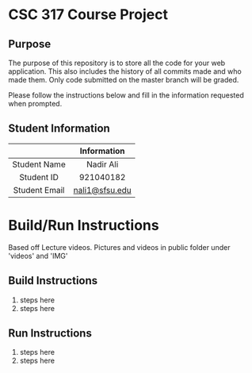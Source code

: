 # CSC 317 Course Project

## Purpose

The purpose of this repository is to store all the code for your web application. This also includes the history of all commits made and who made them. Only code submitted on the master branch will be graded.

Please follow the instructions below and fill in the information requested when prompted.

## Student Information

|               | Information   |
|:-------------:|:-------------:|
| Student Name  | Nadir Ali     |
| Student ID    | 921040182     |
| Student Email | nali1@sfsu.edu|



# Build/Run Instructions
Based off Lecture videos. Pictures and videos in public folder under 'videos' and 'IMG'

## Build Instructions
1. steps here
2. steps here

## Run Instructions
1. steps here
2. steps here 
